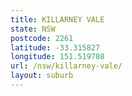 ```yaml
---
title: KILLARNEY VALE
state: NSW
postcode: 2261
latitude: -33.315827
longitude: 151.519708
url: /nsw/killarney-vale/
layout: suburb
---
```

